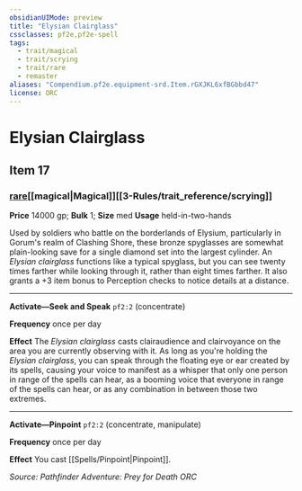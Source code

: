 ```yaml
---
obsidianUIMode: preview
title: "Elysian Clairglass"
cssclasses: pf2e,pf2e-spell
tags:
  - trait/magical
  - trait/scrying
  - trait/rare
  - remaster
aliases: "Compendium.pf2e.equipment-srd.Item.rGXJKL6xfBGbbd47"
license: ORC
---
```

# Elysian Clairglass
## Item 17
### [rare](rare.md "Rare Rarity Trait")[[magical|Magical]][[3-Rules/trait_reference/scrying]]


**Price** 14000 gp; 
**Bulk** 1; **Size** med
**Usage** held-in-two-hands

Used by soldiers who battle on the borderlands of Elysium, particularly in Gorum's realm of Clashing Shore, these bronze spyglasses are somewhat plain-looking save for a single diamond set into the largest cylinder. An _Elysian clairglass_ functions like a typical spyglass, but you can see twenty times farther while looking through it, rather than eight times farther. It also grants a +3 item bonus to Perception checks to notice details at a distance.

* * *

**Activate—Seek and Speak** `pf2:2` (concentrate)

**Frequency** once per day

**Effect** The _Elysian clairglass_ casts clairaudience and clairvoyance on the area you are currently observing with it. As long as you're holding the _Elysian clairglass_, you can speak through the floating eye or ear created by its spells, causing your voice to manifest as a whisper that only one person in range of the spells can hear, as a booming voice that everyone in range of the spells can hear, or as any combination in between those two extremes.

* * *

**Activate—Pinpoint** `pf2:2` (concentrate, manipulate)

**Frequency** once per day

**Effect** You cast [[Spells/Pinpoint|Pinpoint]].

*Source: Pathfinder Adventure: Prey for Death*
*ORC*